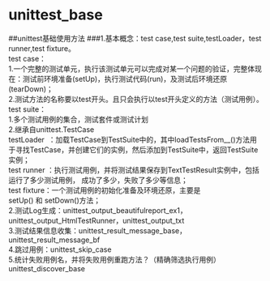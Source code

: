# unittest_base
##unittest基础使用方法
###1.基本概念：test case,test suite,testLoader，test runner,test fixture。   
test case：     
1.一个完整的测试单元，执行该测试单元可以完成对某一个问题的验证，完整体现在：测试前环境准备(setUp)，执行测试代码(run)，及测试后环境还原(tearDown)；     
2.测试方法的名称要以test开头。且只会执行以test开头定义的方法（测试用例）。     
test suite：    
1.多个测试用例的集合，测试套件或测试计划       
2.继承自unittest.TestCase      
testLoader  ：加载TestCase到TestSuite中的，其中loadTestsFrom__()方法用于寻找TestCase，并创建它们的实例，然后添加到TestSuite中，返回TestSuite实例；    
test runner ：执行测试用例，并将测试结果保存到TextTestResult实例中，包括运行了多少测试用例， 成功了多少，失败了多少等信息；    
test fixture：一个测试用例的初始化准备及环境还原，主要是setUp() 和 setDown()方法；    
2.测试Log生成：unittest_output_beautifulreport_ex1，unittest_output_HtmlTestRunner，unittest_output_txt    
3.测试结果信息收集：unittest_result_message_base，unittest_result_message_bf    
4.跳过用例：unittest_skip_case  
5.统计失败用例名，并将失败用例重跑方法？（精确筛选执行用例）  unittest_discover_base  
